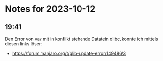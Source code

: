 # Notes for 2023-10-12

## 19:41

Den Error von yay mit in konflikt stehende Datatein glibc, konnte ich
mittels diesen links lösen:

 - https://forum.manjaro.org/t/glib-update-error/149486/3 
